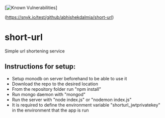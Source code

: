 [![Known Vulnerabilities](https://snyk.io/test/github/abhishekdalmia/short-url/badge.svg)]

(https://snyk.io/test/github/abhishekdalmia/short-url)

# short-url
Simple url shortening service

## Instructions for setup:
* Setup monodb on server beforehand to be able to use it
* Download the repo to the desired location
* From the repository folder run "npm install"
* Run mongo daemon with "mongod"
* Run the server with "node index.js" or "nodemon index.js"
* It is required to define the environment variable "shorturl_jwtprivatekey" in the environment that the app is run
